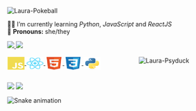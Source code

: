 <img alt="Laura-Pokeball" height="50" width="50" src="https://64.media.tumblr.com/8d4f8c58283a93c9ea16f3bcbeba17ae/4213108ffafbe20e-0a/s540x810/6f1a1ba3965c0b3838bc5aecbcb9f6e5f72f6635.png"><br>
 
🐱‍👤 I’m currently learning <i>Python</i>, <i>JavaScript</i> and <i>ReactJS</i> <br>
🦝 <b>Pronouns:</b> she/they

<div>
  <a href="https://github.com/clckr">
  <img height="180em" src="https://github-readme-stats.vercel.app/api?username=clckr&show_icons=true&theme=tokyonight&include_all_commits=true&count_private=true&bg_color=0D1117&text_color=f2e5e4&icon_color=EBA1AC&title_color=F1E9D8&border_color=FFEB8E"/>
  <img height="180em" src="https://github-readme-stats.vercel.app/api/top-langs/?username=clckr&layout=compact&langs_count=7&theme=tokyonight&bg_color=0D1117&text_color=f2e5e4&icon_color=EBA1AC&title_color=F1E9D8&border_color=FFEB8E"/>
</div>

<div style="display: inline_block"><br>
  <img align="center" alt="Laura-Js" height="30" width="40" src="https://raw.githubusercontent.com/devicons/devicon/master/icons/javascript/javascript-plain.svg">
  <img align="center" alt="Laura-React" height="30" width="40" src="https://raw.githubusercontent.com/devicons/devicon/master/icons/react/react-original.svg">
  <img align="center" alt="Laura-HTML" height="30" width="40" src="https://raw.githubusercontent.com/devicons/devicon/master/icons/html5/html5-original.svg">
  <img align="center" alt="Laura-CSS" height="30" width="40" src="https://raw.githubusercontent.com/devicons/devicon/master/icons/css3/css3-original.svg">
  <img align="center" alt="Laura-Python" height="30" width="40" src="https://raw.githubusercontent.com/devicons/devicon/master/icons/python/python-original.svg">
  <img align="right" alt="Laura-Psyduck" height="120" width="200" src="https://64.media.tumblr.com/763943cdc594e49cc7aa334d6f003be7/4213108ffafbe20e-f7/s500x750/71d4c05076722fa926c363e5a0ea5d726ae374fa.gifv">
</div>
  
  ##
  
<div>
  <a href = "mailto:laurabargps@gmail.com"><img src="https://img.shields.io/badge/-Gmail-%23333?style=for-the-badge&logo=gmail&logoColor=white" target="_blank"></a>
  <a href="https://www.linkedin.com/in/laurabarg" target="_blank"><img src="https://img.shields.io/badge/-LinkedIn-%230077B5?style=for-the-badge&logo=linkedin&logoColor=white" target="_blank"></a> 
 
![Snake animation](https://github.com/clckr/clckr/blob/output/github-contribution-grid-snake.svg)
 
</div>
